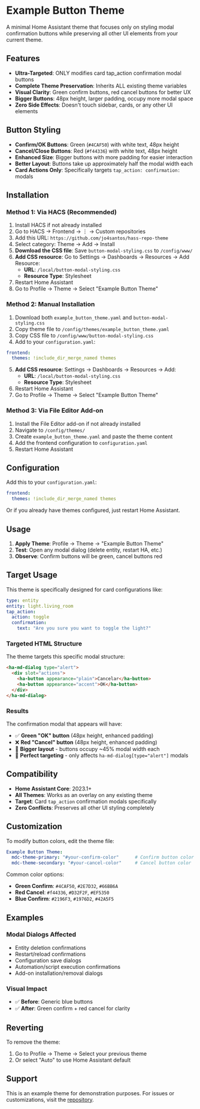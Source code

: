 # Example Button Theme

A minimal Home Assistant theme that focuses only on styling modal confirmation buttons while preserving all other UI elements from your current theme.

## Features

- **Ultra-Targeted**: ONLY modifies card tap_action confirmation modal buttons  
- **Complete Theme Preservation**: Inherits ALL existing theme variables
- **Visual Clarity**: Green confirm buttons, red cancel buttons for better UX
- **Bigger Buttons**: 48px height, larger padding, occupy more modal space
- **Zero Side Effects**: Doesn't touch sidebar, cards, or any other UI elements

## Button Styling

- **Confirm/OK Buttons**: Green (`#4CAF50`) with white text, 48px height
- **Cancel/Close Buttons**: Red (`#f44336`) with white text, 48px height  
- **Enhanced Size**: Bigger buttons with more padding for easier interaction
- **Better Layout**: Buttons take up approximately half the modal width each
- **Card Actions Only**: Specifically targets `tap_action: confirmation:` modals

## Installation

### Method 1: Via HACS (Recommended)

1. Install HACS if not already installed
2. Go to HACS → Frontend → ⋮ → Custom repositories  
3. Add this URL: `https://github.com/jo4santos/hass-repo-theme`
4. Select category: Theme → Add → Install
5. **Download the CSS file**: Save `button-modal-styling.css` to `/config/www/`
6. **Add CSS resource**: Go to Settings → Dashboards → Resources → Add Resource:
   - **URL**: `/local/button-modal-styling.css`
   - **Resource Type**: Stylesheet
7. Restart Home Assistant
8. Go to Profile → Theme → Select "Example Button Theme"

### Method 2: Manual Installation

1. Download both `example_button_theme.yaml` and `button-modal-styling.css`
2. Copy theme file to `/config/themes/example_button_theme.yaml`
3. Copy CSS file to `/config/www/button-modal-styling.css`
4. Add to your `configuration.yaml`:

```yaml
frontend:
  themes: !include_dir_merge_named themes
```

5. **Add CSS resource**: Settings → Dashboards → Resources → Add:
   - **URL**: `/local/button-modal-styling.css`  
   - **Resource Type**: Stylesheet
6. Restart Home Assistant
7. Go to Profile → Theme → Select "Example Button Theme"

### Method 3: Via File Editor Add-on

1. Install the File Editor add-on if not already installed
2. Navigate to `/config/themes/`
3. Create `example_button_theme.yaml` and paste the theme content
4. Add the frontend configuration to `configuration.yaml`
5. Restart Home Assistant

## Configuration

Add this to your `configuration.yaml`:

```yaml
frontend:
  themes: !include_dir_merge_named themes
```

Or if you already have themes configured, just restart Home Assistant.

## Usage

1. **Apply Theme**: Profile → Theme → "Example Button Theme"
2. **Test**: Open any modal dialog (delete entity, restart HA, etc.)
3. **Observe**: Confirm buttons will be green, cancel buttons red

## Target Usage

This theme is specifically designed for card configurations like:

```yaml
type: entity
entity: light.living_room
tap_action:
  action: toggle
  confirmation:
    text: "Are you sure you want to toggle the light?"
```

### Targeted HTML Structure

The theme targets this specific modal structure:
```html
<ha-md-dialog type="alert">
  <div slot="actions">
    <ha-button appearance="plain">Cancelar</ha-button>
    <ha-button appearance="accent">OK</ha-button>
  </div>
</ha-md-dialog>
```

### Results

The confirmation modal that appears will have:
- ✅ **Green "OK" button** (48px height, enhanced padding)
- ❌ **Red "Cancel" button** (48px height, enhanced padding)  
- 📏 **Bigger layout** - buttons occupy ~45% modal width each
- 🎯 **Perfect targeting** - only affects `ha-md-dialog[type="alert"]` modals

## Compatibility

- **Home Assistant Core**: 2023.1+  
- **All Themes**: Works as an overlay on any existing theme
- **Target**: Card `tap_action` confirmation modals specifically
- **Zero Conflicts**: Preserves all other UI styling completely

## Customization

To modify button colors, edit the theme file:

```yaml
Example Button Theme:
  mdc-theme-primary: "#your-confirm-color"      # Confirm button color
  mdc-theme-secondary: "#your-cancel-color"     # Cancel button color
```

Common color options:
- **Green Confirm**: `#4CAF50`, `#2E7D32`, `#66BB6A`
- **Red Cancel**: `#f44336`, `#D32F2F`, `#EF5350`
- **Blue Confirm**: `#2196F3`, `#1976D2`, `#42A5F5`

## Examples

### Modal Dialogs Affected
- Entity deletion confirmations
- Restart/reload confirmations  
- Configuration save dialogs
- Automation/script execution confirmations
- Add-on installation/removal dialogs

### Visual Impact
- ✅ **Before**: Generic blue buttons
- ✅ **After**: Green confirm + red cancel for clarity

## Reverting

To remove the theme:
1. Go to Profile → Theme → Select your previous theme
2. Or select "Auto" to use Home Assistant default

## Support

This is an example theme for demonstration purposes. For issues or customizations, visit the [repository](https://github.com/jo4santos/hass-repo).